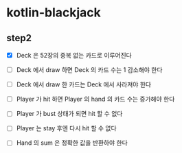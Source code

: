 # kotlin-blackjack

## step2
- [x] Deck 은 52장의 중복 없는 카드로 이루어진다
- [ ] Deck 에서 draw 하면 Deck 의 카드 수는 1 감소해야 한다
- [ ] Deck 에서 draw 한 카드는 Deck 에서 사라져야 한다
- [ ] Player 가 hit 하면 Player 의 hand 의 카드 수는 증가해야 한다
- [ ] Player 가 bust 상태가 되면 hit 할 수 없다
- [ ] Player 는 stay 후엔 다시 hit 할 수 없다
- [ ] Hand 의 sum 은 정확한 값을 반환하야 한다

